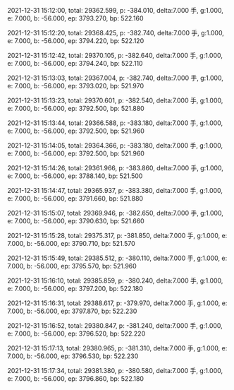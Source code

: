 2021-12-31 15:12:00, total: 29362.599, p: -384.010, delta:7.000 手, g:1.000, e: 7.000, b: -56.000, ep: 3793.270, bp: 522.160

2021-12-31 15:12:20, total: 29368.425, p: -382.740, delta:7.000 手, g:1.000, e: 7.000, b: -56.000, ep: 3794.220, bp: 522.120

2021-12-31 15:12:42, total: 29370.105, p: -382.640, delta:7.000 手, g:1.000, e: 7.000, b: -56.000, ep: 3794.240, bp: 522.110

2021-12-31 15:13:03, total: 29367.004, p: -382.740, delta:7.000 手, g:1.000, e: 7.000, b: -56.000, ep: 3793.020, bp: 521.970

2021-12-31 15:13:23, total: 29370.601, p: -382.540, delta:7.000 手, g:1.000, e: 7.000, b: -56.000, ep: 3792.500, bp: 521.880

2021-12-31 15:13:44, total: 29366.588, p: -383.180, delta:7.000 手, g:1.000, e: 7.000, b: -56.000, ep: 3792.500, bp: 521.960

2021-12-31 15:14:05, total: 29364.366, p: -383.180, delta:7.000 手, g:1.000, e: 7.000, b: -56.000, ep: 3792.500, bp: 521.960

2021-12-31 15:14:26, total: 29361.966, p: -383.860, delta:7.000 手, g:1.000, e: 7.000, b: -56.000, ep: 3788.140, bp: 521.500

2021-12-31 15:14:47, total: 29365.937, p: -383.380, delta:7.000 手, g:1.000, e: 7.000, b: -56.000, ep: 3791.660, bp: 521.880

2021-12-31 15:15:07, total: 29369.946, p: -382.650, delta:7.000 手, g:1.000, e: 7.000, b: -56.000, ep: 3790.630, bp: 521.660

2021-12-31 15:15:28, total: 29375.317, p: -381.850, delta:7.000 手, g:1.000, e: 7.000, b: -56.000, ep: 3790.710, bp: 521.570

2021-12-31 15:15:49, total: 29385.512, p: -380.110, delta:7.000 手, g:1.000, e: 7.000, b: -56.000, ep: 3795.570, bp: 521.960

2021-12-31 15:16:10, total: 29385.859, p: -380.240, delta:7.000 手, g:1.000, e: 7.000, b: -56.000, ep: 3797.200, bp: 522.180

2021-12-31 15:16:31, total: 29388.617, p: -379.970, delta:7.000 手, g:1.000, e: 7.000, b: -56.000, ep: 3797.870, bp: 522.230

2021-12-31 15:16:52, total: 29380.847, p: -381.240, delta:7.000 手, g:1.000, e: 7.000, b: -56.000, ep: 3796.520, bp: 522.220

2021-12-31 15:17:13, total: 29380.965, p: -381.310, delta:7.000 手, g:1.000, e: 7.000, b: -56.000, ep: 3796.530, bp: 522.230

2021-12-31 15:17:34, total: 29381.380, p: -380.580, delta:7.000 手, g:1.000, e: 7.000, b: -56.000, ep: 3796.860, bp: 522.180